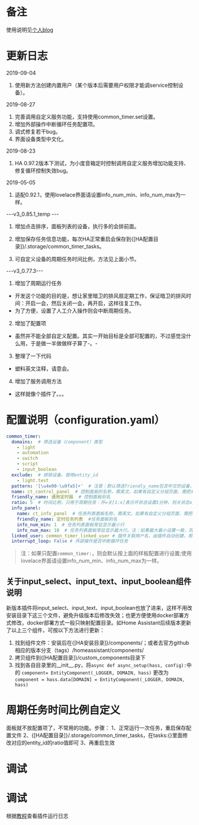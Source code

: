 # 备注
使用说明见[个人blog](https://ljr.im/articles/plugin-home-assistant-general-timer-upgrade/)

# 更新日志
2019-09-04
1. 使用新方法创建内置用户（某个版本后需要用户权限才能调service控制设备）。

2019-08-27
1. 完善调用自定义服务功能，支持使用common_timer.set设置。
2. 增加外部操作中断循环任务配置项。
3. 调式修复若干bug。
4. 界面设备类型中文化。

2019-08-23
1. HA 0.97.2版本下测试，为小度音箱定时控制调用自定义服务增加功能支持、修复循环控制失效bug。

2019-05-05
1. 适配0.92.1，使用lovelace界面请设置info_num_min、info_num_max为一样。

---v3_0.85.1_temp ---
1. 增加点击排序，面板列表的设备，执行多的会排前面。

2. 增加保存任务信息功能，每次HA正常重启会保存到{[HA配置目录]}/.storage/common_timer_tasks。

3. 可自定义设备的周期任务时间比例，方法见上面小节。

---v3_0.77.3---
1. 增加了周期运行任务

- 开发这个功能的目的是，想让家里暗卫的排风扇定期工作，保证暗卫的排风时间：开启一会，然后关闭一会，再开启，这样往复工作。
- 为了方便，设置了人工介入操作则会中断周期任务。

2. 增加了配置项

- 虽然并不能全部自定义配置。其实一开始目标是全部可配置的，不过感觉没什么用，于是做一半做做样子算了-。-

3. 整理了一下代码

- 塑料英文注释，请意会。

4. 增加了服务调用方法

- 这样就像个插件了。。。

# 配置说明（configuration.yaml）
```yaml
common_timer:
  domains:  # 筛选设备（component）类型
    - light
    - automation
    - switch
    - script
    - input_boolean
  exclude:  # 排除设备，使用entity_id
    - light.test
  pattern: '[\u4e00-\u9fa5]+'  # 注意：默认筛选friendly_name包含中文的设备，如果不筛选，设置为'.*'
  name: ct_control_panel  # 控制面板的名称，需英文。如果有自定义分组页面，需把对应的group，例如goup.ct_control_panel加到分页
  friendly_name: 通用定时器  # 控制面板别名
  ratio: 5  # 时间比例，只用于周期任务：开⇌关[1:x]表示开状态设置1分钟，则关状态x分钟；关⇌开[1:x]表示关状态设置1分钟，则开状态x分钟
  info_panel:
    name: ct_info_panel  # 任务列表面板名称，需英文。如果有自定义分组页面，需把对应的group，例如group.ct_info_panel加到分页
    friendly_name: 定时任务列表  #任务面板别名
    info_num_min: 1  # 任务列表面板常驻显示最小行
    info_num_max: 10  # 任务列表面板常驻显示最大行。注：如果最大最小设置一致，则常驻显示
  linked_user: common_timer_linked_user # 插件关联用户名，由插件自动创建，用于解决控制需要权限问题
  interrupt_loop: False # 外部操作是否中断循环任务
```
>注：如果只配置`common_timer:`，则会默认按上面的样板配置进行设置;使用lovelace界面请设置info_num_min、info_num_max为一样。
## 关于input_select、input_text、input_boolean组件说明
新版本插件将input_select、input_text、input_boolean也放了进来，这样不用改安装目录下这三个文件，避免升级版本后修改失效；也更方便使用docker部署方式修改，docker部署方式一般只映射配置目录。如Home Assistant后续版本更新了以上三个组件，可按以下方法进行更新：
1. 找到组件文件：安装后在{[HA安装目录]}/components/；或者去官方github相应的版本分支（tags）/homeassistant/components/
2. 拷贝组件到{[HA配置目录]}/custom_components目录下
2. 找到各自目录里的__init__.py，将`async def async_setup(hass, config):`中的 `component= EntityComponent(_LOGGER, DOMAIN, hass)` 更改为 `component = hass.data[DOMAIN] = EntityComponent(_LOGGER, DOMAIN, hass)`

# 周期任务时间比例自定义
面板就不放配置项了，不常用的功能。步骤：
1、正常运行一次任务，重启保存配置文件
2、{[HA配置目录]}/.storage/common_timer_tasks，在tasks:{}里面修改对应的entity_id的ratio值即可
3、再重启生效

# 调试
# 调试
根据[教程][1]查看插件运行日志

[1]: https://ljr.im/articles/home-assistant-novice-question-set/#3-%E8%B0%83%E8%AF%95%E5%8F%8A%E6%9F%A5%E7%9C%8B%E7%A8%8B%E5%BA%8F%E8%BF%90%E8%A1%8C%E6%97%A5%E5%BF%97 "调试及查看程序运行日志"
